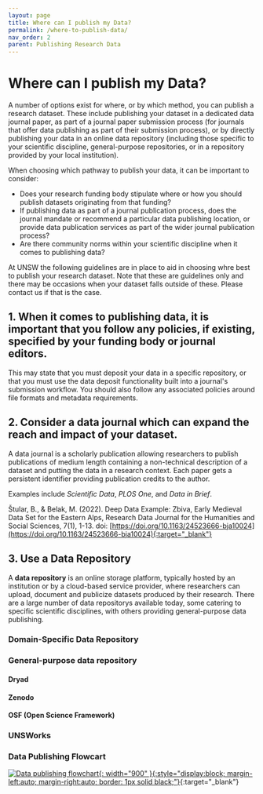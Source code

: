 ```yaml
---
layout: page
title: Where can I publish my Data?
permalink: /where-to-publish-data/
nav_order: 2
parent: Publishing Research Data
---
```


# Where can I publish my Data?

A number of options exist for where, or by which method, you can publish a research dataset. These include publishing your dataset in a dedicated data journal paper, as part of a journal paper submission process (for journals that offer data publishing as part of their submission process), or by directly publishing your data in an online data repository (including those specific to your scientific discipline, general-purpose repositories, or in a repository provided by your local institution).        

When choosing which pathway to publish your data, it can be important to consider:

- Does your research funding body stipulate where or how you should publish datasets originating from that funding?
- If publishing data as part of a journal publication process, does the journal mandate or recommend a particular data publishing location, or provide data publication services as part of the wider journal publication process? 
- Are there community norms within your scientific discipline when it comes to publishing data?


At UNSW the following guidelines are in place to aid in choosing whre best to publish your research dataset. Note that these are guidelines only and there may be occasions when your dataset falls outside of these. Please contact us if that is the case.  

## 1. When it comes to publishing data, it is important that you follow any policies, if existing, specified by your funding body or journal editors. 

This may state that you must deposit your data in a specific repository, or that you must use the data deposit functionality built into a journal's submission workflow. You should also follow any associated policies around file formats and metadata requirements.

## 2. Consider a data journal which can expand the reach and impact of your dataset. 

A data journal is a scholarly publication allowing researchers to publish publications of medium length containing a non-technical description of a dataset and putting the data in a research context. Each paper gets a persistent identifier providing publication credits to the author.

Examples include _Scientific Data_, _PLOS One_, and _Data in Brief_. 


Štular, B., & Belak, M. (2022). Deep Data Example: Zbiva, Early Medieval Data Set for the Eastern Alps, Research Data Journal for the Humanities and Social Sciences, 7(1), 1-13. doi: [https://doi.org/10.1163/24523666-bja10024](https://doi.org/10.1163/24523666-bja10024){:target="_blank"}


## 3. Use a Data Repository

A __data repository__ is an online storage platform, typically hosted by an institution or by a cloud-based service provider, where researchers can upload, document and publicize datasets produced by their research. There are a large number of data repositorys available today, some catering to specific scientific disciplines, with others providing general-purpose data publishing. 

### Domain-Specific Data Repository

### General-purpose data repository

#### Dryad

#### Zenodo

#### OSF (Open Science Framework)

### UNSWorks


### Data Publishing Flowcart

[![Data publishing flowchart]({{site.baseurl}}/assets/img/data_pub_decision_flowchart.png){: width="900" }{:style="display:block; margin-left:auto; margin-right:auto; border: 1px solid black;"}]({{site.baseurl}}/assets/img/data_pub_decision_flowchart.png){:target="_blank"}
